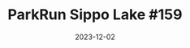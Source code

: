 ---
layout: post
title: "ParkRun Sippo Lake #159"
date: 2023-12-02
source: ParkRun
excerpt: "Ben Young, setting another personal best, placed 6th of 59 participants. Finishing with a 5k time of 24:54."
image: /assets/img/posts/2023-12-02.jpg
hyperlink: https://www.parkrun.us/sippolake/results/159/
tags: [running, results, parkrun]
---